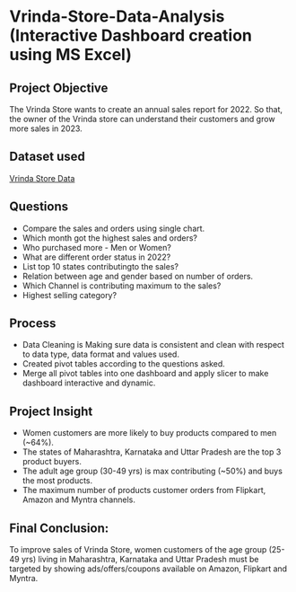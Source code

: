 # Vrinda-Store-Data-Analysis (Interactive Dashboard creation using MS Excel)
## **Project Objective**
The Vrinda Store wants to create an annual sales report for 2022. So that, the owner of the Vrinda store can understand their customers and grow more sales in 2023.

## **Dataset used**
<a href="https://github.com/KAMLESHRAWAT676/Vrinda_Store_Data_Analysis/blob/main/Vrinda_store_data_analysis.xlsx">Vrinda Store Data</a>

## **Questions**

- Compare the sales and orders using single chart.
- Which month got the highest sales and orders?
- Who purchased more - Men or Women?
- What are different order status in 2022?
- List top 10 states contributingto the sales?
- Relation between age and gender based on number of orders.
- Which Channel is contributing maximum to the sales?
- Highest selling category?



## **Process**

- Data Cleaning is Making sure data is consistent and clean with respect to data type, data format and values used.
- Created pivot tables according to the questions asked.
- Merge all pivot tables into one dashboard and apply slicer to make dashboard interactive and dynamic.



## **Project Insight**

- Women customers are more likely to buy products compared to men (~64%).
- The states of Maharashtra, Karnataka and Uttar Pradesh are the top 3 product buyers.
- The adult age group (30-49 yrs) is max contributing (~50%) and buys the most products.
- The maximum number of products customer orders from Flipkart, Amazon and Myntra channels.



## **Final Conclusion:**

To improve sales of Vrinda Store, women customers of the age group (25-49 yrs) living in Maharashtra, Karnataka and Uttar Pradesh must be targeted by showing ads/offers/coupons available on Amazon, Flipkart and Myntra.
